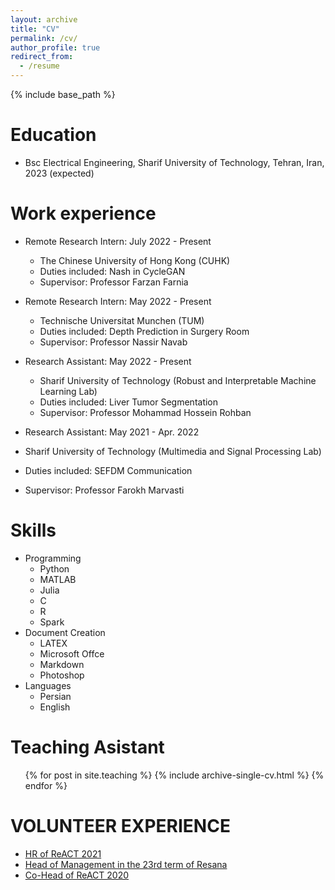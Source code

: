 ```yaml
---
layout: archive
title: "CV"
permalink: /cv/
author_profile: true
redirect_from:
  - /resume
---
```


{% include base_path %}

Education
======
* Bsc Electrical Engineering, Sharif University of Technology, Tehran, Iran, 2023 (expected)

Work experience
======
* Remote Research Intern: July 2022 - Present 
  * The Chinese University of Hong Kong (CUHK)
  * Duties included: Nash in CycleGAN
  * Supervisor: Professor Farzan Farnia

* Remote Research Intern: May 2022 - Present
  * Technische Universitat Munchen (TUM)
  * Duties included: Depth Prediction in Surgery Room
  * Supervisor: Professor Nassir Navab

* Research Assistant: May 2022 - Present
  *  Sharif University of Technology (Robust and Interpretable Machine Learning Lab)
  *  Duties included: Liver Tumor Segmentation
  *  Supervisor: Professor Mohammad Hossein Rohban

*  Research Assistant: May 2021 - Apr. 2022
  *  Sharif University of Technology (Multimedia and Signal Processing Lab)
  *  Duties included: SEFDM Communication
  *  Supervisor: Professor Farokh Marvasti

  
Skills
======
* Programming
  * Python
  * MATLAB
  * Julia
  * C
  * R
  * Spark
* Document Creation
  * LATEX
  * Microsoft Offce
  * Markdown
  * Photoshop
* Languages
  * Persian
  * English
  
Teaching Asistant
======
  <ul>{% for post in site.teaching %}
    {% include archive-single-cv.html %}
  {% endfor %}</ul>
  
VOLUNTEER EXPERIENCE
======
* [HR of ReACT 2021](https://react.ee.sharif.edu/)
* [Head of Management in the 23rd term of Resana](http://ee.sharif.edu/~resana/members/)
* [Co-Head of ReACT 2020](http://ee.sharif.edu/~resana/react/)
